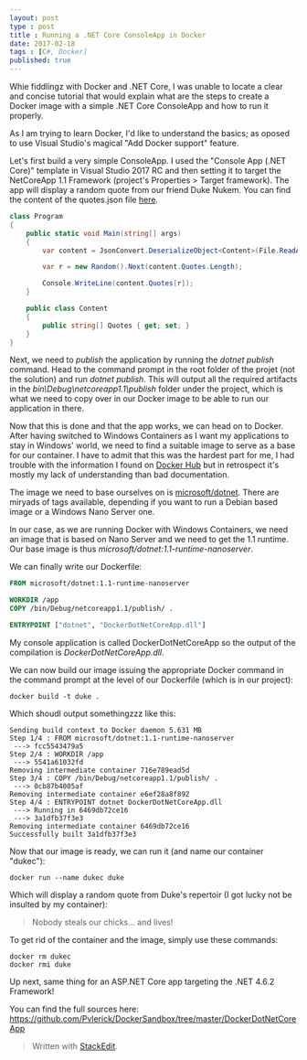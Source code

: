 ```yaml
---
layout: post
type : post
title : Running a .NET Core ConsoleApp in Docker
date: 2017-02-18
tags : [C#, Docker]
published: true
---
```

Whie fiddlingz with Docker and .NET Core, I was unable to locate a clear and concise tutorial that would explain what are the steps to create a Docker image with a simple .NET Core ConsoleApp and how to run it properly.

As I am trying to learn Docker, I'd like to understand the basics; as oposed to use Visual Studio's magical "Add Docker support" feature.

Let's first build a very simple ConsoleApp. I used the "Console App (.NET Core)" template in Visual Studio 2017 RC and then setting it to target the NetCoreApp 1.1 Framework (project's Properties > Target framework). The app will display a random quote from our friend Duke Nukem. You can find the content of the quotes.json file [here](https://gist.github.com/Pvlerick/0765e5c6fc389444380aa44860de96e0).

```csharp
class Program
{
    public static void Main(string[] args)
    {
        var content = JsonConvert.DeserializeObject<Content>(File.ReadAllText("quotes.json"));

        var r = new Random().Next(content.Quotes.Length);

        Console.WriteLine(content.Quotes[r]);
    }

    public class Content
    {
        public string[] Quotes { get; set; }
    }
}
```

Next, we need to _publish_ the application by running the _dotnet publish_ command. Head to the command prompt in the root folder of the projet (not the solution) and run _dotnet publish_.
This will output all the required artifacts in the _bin\Debug\netcoreapp1.1\publish_ folder under the project, which is what we need to copy over in our Docker image to be able to run our application in there.

Now that this is done and that the app works, we can head on to Docker. After having switched to Windows Containers as I want my applications to stay in Windows' world, we need to find a suitable image to serve as a base for our container.
I have to admit that this was the hardest part for me, I had trouble with the information I found on [Docker Hub](https://hub.docker.com/) but in retrospect it's mostly my lack of understanding than bad documentation.

The image we need to base ourselves on is [microsoft/dotnet](https://hub.docker.com/r/microsoft/dotnet/). There are miryads of tags available, depending if you want to run a Debian based image or a Windows Nano Server one.

In our case, as we are running Docker with Windows Containers, we need an image that is based on Nano Server and we need to get the 1.1 runtime. Our base image is thus _microsoft/dotnet:1.1-runtime-nanoserver_.

We can finally write our Dockerfile:

```dockerfile
FROM microsoft/dotnet:1.1-runtime-nanoserver

WORKDIR /app
COPY /bin/Debug/netcoreapp1.1/publish/ .

ENTRYPOINT ["dotnet", "DockerDotNetCoreApp.dll"]
```

My console application is called DockerDotNetCoreApp so the output of the compilation is _DockerDotNetCoreApp.dll_.

We can now build our image issuing the appropriate Docker command in the command prompt at the level of our Dockerfile (which is in our project):

```
docker build -t duke .
```

Which shoudl output somethingzzz like this:

```
Sending build context to Docker daemon 5.631 MB
Step 1/4 : FROM microsoft/dotnet:1.1-runtime-nanoserver
 ---> fcc5543479a5
Step 2/4 : WORKDIR /app
 ---> 5541a61032fd
Removing intermediate container 716e789ead5d
Step 3/4 : COPY /bin/Debug/netcoreapp1.1/publish/ .
 ---> 0cb87b4005af
Removing intermediate container e6ef28a8f892
Step 4/4 : ENTRYPOINT dotnet DockerDotNetCoreApp.dll
 ---> Running in 6469db72ce16
 ---> 3a1dfb37f3e3
Removing intermediate container 6469db72ce16
Successfully built 3a1dfb37f3e3
```

Now that our image is ready, we can run it (and name our container "dukec"):

```
docker run --name dukec duke
```

Which will display a random quote from Duke's repertoir (I got lucky not be insulted by my container):

> Nobody steals our chicks... and lives!

To get rid of the container and the image, simply use these commands:

```
docker rm dukec
docker rmi duke
```

Up next, same thing for an ASP.NET Core app targeting the .NET 4.6.2 Framework!

You can find the full sources here: https://github.com/Pvlerick/DockerSandbox/tree/master/DockerDotNetCoreApp

> Written with [StackEdit](https://stackedit.io/).
